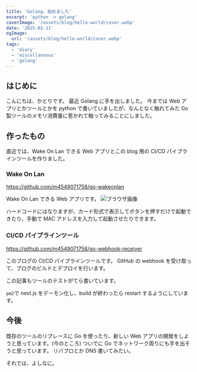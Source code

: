```yaml
---
title: 'Golang、始めました'
excerpt: 'python -> golang'
coverImage: '/assets/blog/hello-world/cover.webp'
date: '2025-02-11'
ogImage:
  url: '/assets/blog/hello-world/cover.webp'
tags:
  - 'diary'
  - 'miscellaneous'
  - 'golang'
---
```


## はじめに

こんにちは、かとりです。
最近 Golang に手を出しました。
今までは Web アプリとかツールとかを python で書いていましたが、なんとなく触れてみた Go 製ツールのメモリ消費量に惹かれて触ってみることにしました。

## 作ったもの

直近では、Wake On Lan できる Web アプリとこの blog 用の CI/CD パイプラインツールを作りました。

### Wake On Lan

https://github.com/m4549071758/go-wakeonlan

Wake On Lan できる Web アプリです。
![ブラウザ画像](/assets/blog/0014/001.webp)

ハードコードにはなりますが、カード形式で表示してボタンを押すだけで起動できたり、手動で MAC アドレスを入力して起動させたりできます。

### CI/CD パイプラインツール

https://github.com/m4549071758/go-webhook-receiver

このブログの CI/CD パイプラインツールです。
GitHub の webhook を受け取って、ブログのビルドとデプロイを行います。

この記事もツールのテストがてら書いています。

`pm2`で next.js をデーモン化し、build が終わったら restart するようにしています。

## 今後

既存のツールのリプレースに Go を使ったり、新しい Web アプリの開発をしようと思っています。(今のところ)
ついでに Go でネットワーク周りにも手を出そうと思っています。
リバプロとか DNS 書いてみたい。

それでは、よしなに。
